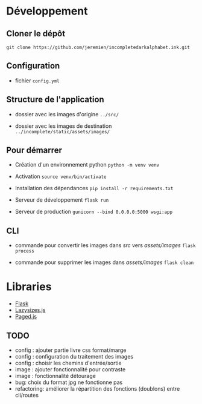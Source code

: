 # Développement

## Cloner le dépôt
`git clone https://github.com/jeremien/incompletedarkalphabet.ink.git`

## Configuration

- fichier `config.yml`

## Structure de l'application

- dossier avec les images d'origine
`../src/`

- dossier avec les images de destination
`../incomplete/static/assets/images/`


## Pour démarrer

- Création d'un environnement python
`python -m venv venv`

- Activation
`source venv/bin/activate`

- Installation des dépendances
`pip install -r requirements.txt`

- Serveur de développement
`flask run`

- Serveur de production
`gunicorn --bind 0.0.0.0:5000 wsgi:app`

## CLI

- commande pour convertir les images dans *src* vers *assets/images*
`flask process`

- commande pour supprimer les images dans *assets/images*
`flask clean`

# Libraries

- [Flask](https://flask.palletsprojects.com/en/3.0.x/)
- [Lazysizes.js](https://github.com/aFarkas/lazysizes)
- [Paged.js](https://gitlab.coko.foundation/pagedjs/)

## TODO

- config : ajouter partie livre css format/marge
- config : configuration du traitement des images
- config : choisir les chemins d'entrée/sortie
- image : ajouter fonctionnalité pour contraste
- image : fonctionnalité détourage
- bug: choix du format jpg ne fonctionne pas
- refactoring: améliorer la répartition des fonctions (doublons) entre cli/routes 
